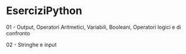 # EserciziPython
 
01 - Output, Operatori Aritmetici, Variabili, Booleani, Operatori logici e di confronto

02 - Stringhe e input
